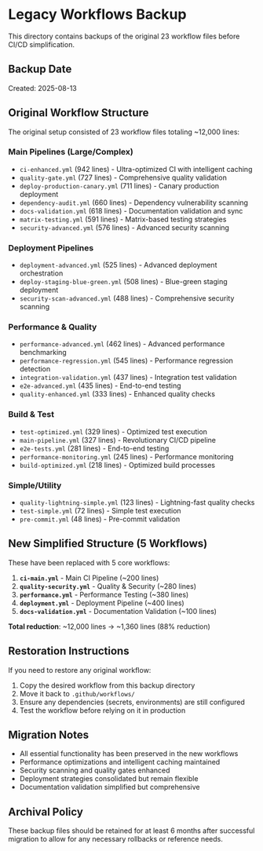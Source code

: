 # Legacy Workflows Backup

This directory contains backups of the original 23 workflow files before CI/CD simplification.

## Backup Date
Created: 2025-08-13

## Original Workflow Structure
The original setup consisted of 23 workflow files totaling ~12,000 lines:

### Main Pipelines (Large/Complex)
- `ci-enhanced.yml` (942 lines) - Ultra-optimized CI with intelligent caching
- `quality-gate.yml` (727 lines) - Comprehensive quality validation
- `deploy-production-canary.yml` (711 lines) - Canary production deployment
- `dependency-audit.yml` (660 lines) - Dependency vulnerability scanning
- `docs-validation.yml` (618 lines) - Documentation validation and sync
- `matrix-testing.yml` (591 lines) - Matrix-based testing strategies
- `security-advanced.yml` (576 lines) - Advanced security scanning

### Deployment Pipelines
- `deployment-advanced.yml` (525 lines) - Advanced deployment orchestration
- `deploy-staging-blue-green.yml` (508 lines) - Blue-green staging deployment
- `security-scan-advanced.yml` (488 lines) - Comprehensive security scanning

### Performance & Quality
- `performance-advanced.yml` (462 lines) - Advanced performance benchmarking
- `performance-regression.yml` (545 lines) - Performance regression detection
- `integration-validation.yml` (437 lines) - Integration test validation
- `e2e-advanced.yml` (435 lines) - End-to-end testing
- `quality-enhanced.yml` (333 lines) - Enhanced quality checks

### Build & Test
- `test-optimized.yml` (329 lines) - Optimized test execution
- `main-pipeline.yml` (327 lines) - Revolutionary CI/CD pipeline
- `e2e-tests.yml` (281 lines) - End-to-end testing
- `performance-monitoring.yml` (245 lines) - Performance monitoring
- `build-optimized.yml` (218 lines) - Optimized build processes

### Simple/Utility
- `quality-lightning-simple.yml` (123 lines) - Lightning-fast quality checks
- `test-simple.yml` (72 lines) - Simple test execution
- `pre-commit.yml` (48 lines) - Pre-commit validation

## New Simplified Structure (5 Workflows)
These have been replaced with 5 core workflows:

1. **`ci-main.yml`** - Main CI Pipeline (~200 lines)
2. **`quality-security.yml`** - Quality & Security (~280 lines)  
3. **`performance.yml`** - Performance Testing (~380 lines)
4. **`deployment.yml`** - Deployment Pipeline (~400 lines)
5. **`docs-validation.yml`** - Documentation Validation (~100 lines)

**Total reduction**: ~12,000 lines → ~1,360 lines (88% reduction)

## Restoration Instructions
If you need to restore any original workflow:

1. Copy the desired workflow from this backup directory
2. Move it back to `.github/workflows/`
3. Ensure any dependencies (secrets, environments) are still configured
4. Test the workflow before relying on it in production

## Migration Notes
- All essential functionality has been preserved in the new workflows
- Performance optimizations and intelligent caching maintained
- Security scanning and quality gates enhanced
- Deployment strategies consolidated but remain flexible
- Documentation validation simplified but comprehensive

## Archival Policy
These backup files should be retained for at least 6 months after successful migration to allow for any necessary rollbacks or reference needs.